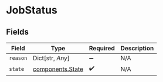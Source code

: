 # JobStatus


## Fields

| Field                                                | Type                                                 | Required                                             | Description                                          |
| ---------------------------------------------------- | ---------------------------------------------------- | ---------------------------------------------------- | ---------------------------------------------------- |
| `reason`                                             | Dict[str, *Any*]                                     | :heavy_minus_sign:                                   | N/A                                                  |
| `state`                                              | [components.State](../../models/components/state.md) | :heavy_check_mark:                                   | N/A                                                  |